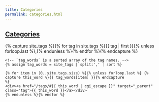 ```yaml
---
title: Categories
permalink: categories.html
---
```


<html>
<head>
<link rel="stylesheet" id="mainstyle" href="/css/{{ site.main_theme }}.css?v={{ site.time | date:'%s' }}">
<script type="text/javascript" src="/admt/admt.js"> </script>
</head>
<body class="side-bar-body">

<h2>
<a class="tag" href="/tags/?tags=true" target="_parent">Categories</a>
</h2>
    <!-- Get the tag name for every tag on the site and set the to the `site_tags` variable. -->
    {% capture site_tags %}{% for tag in site.tags %}{{ tag | first }}{% unless forloop.last %},{% endunless %}{% endfor %}{%
    endcapture %}

    <!-- `tag_words` is a sorted array of the tag names. -->
    {% assign tag_words = site_tags | split:',' | sort %}

    {% for item in (0..site.tags.size) %}{% unless forloop.last %} {% capture this_word %}{{ tag_words[item] }}{% endcapture
    %}
    <div><a href="/tags/#{{ this_word | cgi_escape }}" target="_parent" class="tag">{{ this_word }}</a></div>
    {% endunless %}{% endfor %}

</body>
</html>

